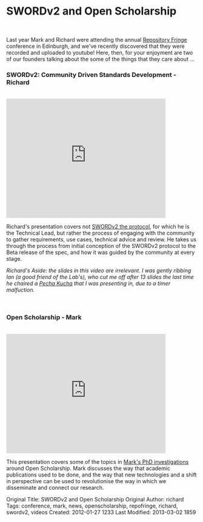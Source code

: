 # SWORDv2 and Open Scholarship
<br>

Last year Mark and Richard were attending the annual <a href="http://repositoryfringe.org/">Repository Fringe</a> conference in Edinburgh, and we've recently discovered that they were recorded and uploaded to youtube!  Here, then, for your enjoyment are two of our founders talking about the some of the things that they care about ...

<h3>SWORDv2: Community Driven Standards Development - Richard</h3>
<br>

<iframe src="http://www.youtube.com/embed/wMWvoiGdZ74" frameborder="0" width="420" height="315" allowfullscreen></iframe>

Richard's presentation covers not <a href="http://swordapp.org/sword-v2/sword-v2-specifications/">SWORDv2 the protocol</a>, for which he is the Technical Lead, but rather the process of engaging with the community to gather requirements, use cases, technical advice and review.  He takes us through the process from initial conception of the SWORDv2 protocol to the Beta release of the spec, and how it was guided by the community at every stage.

<em>Richard's Aside: the slides in this video are irrelevant.  I was gently ribbing Ian (a good friend of the Lab's), who cut me off after 13 slides the last time he chaired a <a href="http://en.wikipedia.org/wiki/Pecha_Kucha">Pecha Kucha</a> that I was presenting in, due to a timer malfuction.</em>

<br>
<h3>Open Scholarship - Mark</h3>
<br>

<iframe width="420" height="315" src="http://www.youtube.com/embed/fyipPJPAkQw" frameborder="0"></iframe>

This presentation covers some of the topics in <a href="http://cottagelabs.com/phd/">Mark's PhD investigations</a> around Open Scholarship.  Mark discusses the way that academic publications used to be done, and the way that new technologies and a shift in perspective can be used to revolutionise the way in which we disseminate and connect our research.



Original Title: SWORDv2 and Open Scholarship
Original Author: richard
Tags: conference, mark, news, openscholarship, repofringe, richard, swordv2, videos
Created: 2012-01-27 1233
Last Modified: 2013-03-02 1859
